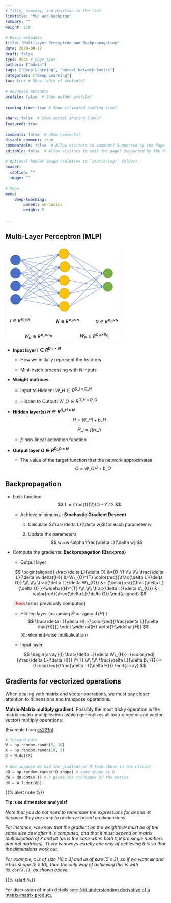 ```yaml
---
# Title, summary, and position in the list
linktitle: "MLP and Backprop"
summary: ""
weight: 150

# Basic metadata
title: "Multilayer Perceptron and Backpropagation"
date: 2020-08-17
draft: false
type: docs # page type
authors: ["admin"]
tags: ["Deep Learning", "Nerual Network Basics"]
categories: ["Deep Learning"]
toc: true # Show table of contents?

# Advanced metadata
profile: false  # Show author profile?

reading_time: true # Show estimated reading time?

share: false  # Show social sharing links?
featured: true

comments: false  # Show comments?
disable_comment: true
commentable: false  # Allow visitors to comment? Supported by the Page, Post, and Docs content types.
editable: false  # Allow visitors to edit the page? Supported by the Page, Post, and Docs content types.

# Optional header image (relative to `static/img/` folder).
header:
  caption: ""
  image: ""

# Menu
menu: 
    deep-learning:
        parent: nn-basics
        weight: 5

---
```


## Multi-Layer Perceptron (MLP)

<img src="https://raw.githubusercontent.com/EckoTan0804/upic-repo/master/uPic/截屏2020-08-17%2017.57.47.png" alt="截屏2020-08-17 17.57.47" style="zoom: 50%;" />

- **Input layer $I \in R^{D\_{I} \times N}$**

  - How we initially represent the features

  - Mini-batch processing with $N$ inputs

    

- **Weight matrices**

  - Input to Hidden: $W\_{H} \in R^{D\_{I} \times D\_{H}}$

  - Hidden to Output: $W\_{O} \in R^{D\_{H} \times D\_{O}}$

    

- **Hidden layer(s) $H \in R^{D\_{H} \times N}$**
  $$
  H = W\_{H}I + b\_H
  $$

  $$
  \widehat{H}\_j = f(H\_j)
  $$

  - $f$: non-linear activation function

- **Output layer $O \in R^{D\_{O} \times N}$**

  - The value of the target function that the network approximates
    $$
    O = W\_O \widehat{H} + b\_O
    $$

## Backpropagation

- Loss function
  $$
  L = \frac{1}{2}(O - Y)^2
  $$

  - Achieve minimum $L$: **Stochastic Gradient Descent**

    1. Calculate $\frac{\delta L}{\delta w}$ for each parameter $w$

    2. Update the parameters
       $$
       w:=w-\alpha \frac{\delta L}{\delta w}
       $$

- Compute the gradients: **Backpropagation (Backprop)**

  - Output layer

  $$
  \begin{aligned}
  \frac{\delta L}{\delta O} &=(O-Y) \\\\ \\\\
  \frac{\delta L}{\delta \widehat{H}} &=W\_{O}^{T} \color{red}{\frac{\delta L}{\delta O}} \\\\ \\\\
  \frac{\delta L}{\delta W\_{O}} &= {\color{red}{\frac{\delta L}{\delta O} }}\widehat{H}^{T} \\\\ \\\\
  \frac{\delta L}{\delta b\_{O}} &= \color{red}{\frac{\delta L}{\delta O}}
  \end{aligned}
  $$

  ​	(<span style="color:red">Red</span>: terms previously computed)
  - Hidden layer (assuming $\widehat{H}=\operatorname{sigmoid}(H)$ )
    $$
    \frac{\delta L}{\delta H}={\color{red}{\frac{\delta L}{\delta \hat{H}}}} \odot \widehat{H} \odot(1-\widehat{H})
    $$
($\odot$: element-wise multiplication)
    
  
    
  - Input layer
  
  $$
  \begin{array}{l}
  \frac{\delta L}{\delta W\_{H}}={\color{red}{\frac{\delta L}{\delta H}}} I^{T} \\\\ \\\\
  \frac{\delta L}{\delta b\_{H}}={\color{red}{\frac{\delta L}{\delta H}}}
  \end{array}
  $$



## Gradients for vectorized operations

When dealing with matrix and vector operations, we must pay closer attention to dimensions and transpose operations.

**Matrix-Matrix multiply gradient**. Possibly the most tricky operation is the matrix-matrix multiplication (which generalizes all matrix-vector and vector-vector) multiply operations:

(Example from [cs231n](https://cs231n.github.io/optimization-2/#staged))

```python
# forward pass
W = np.random.randn(5, 10)
X = np.random.randn(10, 3)
D = W.dot(X)

# now suppose we had the gradient on D from above in the circuit
dD = np.random.randn(*D.shape) # same shape as D
dW = dD.dot(X.T) #.T gives the transpose of the matrix
dX = W.T.dot(dD)
```

{{% alert note %}}

**Tip: use dimension analysis!** 

*Note that you do not need to remember the expressions for `dW` and `dX` because they are easy to re-derive based on dimensions.*

*For instance, we know that the gradient on the weights `dW` must be of the same size as `W` after it is computed, and that it must depend on matrix multiplication of `X` and `dD` (as is the case when both `X,W` are single numbers and not matrices). There is always exactly one way of achieving this so that the dimensions work out.*

*For example, `X` is of size [10 x 3] and `dD` of size [5 x 3], so if we want `dW` and `W` has shape [5 x 10], then the only way of achieving this is with `dD.dot(X.T)`, as shown above.*

{{% /alert %}}

For discussion of math details see: [Not understanding derivative of a matrix-matrix product.](https://math.stackexchange.com/questions/1866757/not-understanding-derivative-of-a-matrix-matrix-product)

